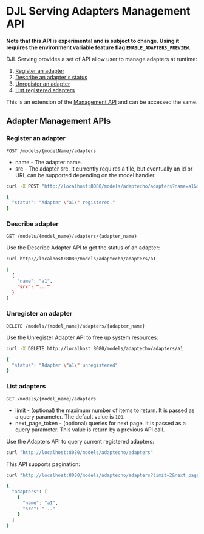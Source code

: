 # DJL Serving Adapters Management API

**Note that this API is experimental and is subject to change. Using it requires the environment variable feature flag `ENABLE_ADAPTERS_PREVIEW`.**

DJL Serving provides a set of API allow user to manage adapters at runtime:

1. [Register an adapter](#register-an-adapter)
3. [Describe an adapter's status](#describe-adapter)
4. [Unregister an adapter](#unregister-an-adapter)
5. [List registered adapters](#list-adapters)

This is an extension of the [Management API](management_api.md) and can be accessed the same.

## Adapter Management APIs

### Register an adapter

`POST /models/{modelName}/adapters`

* name - The adapter name.
* src - The adapter src. It currently requires a file, but eventually an id or URL can be supported depending on the model handler.

```bash
curl -X POST "http://localhost:8080/models/adaptecho/adapters?name=a1&src=..."

{
  "status": "Adapter \"a1\" registered."
}
```

### Describe adapter

`GET /models/{model_name}/adapters/{adapter_name}`

Use the Describe Adapter API to get the status of an adapter:

```bash
curl http://localhost:8080/models/adaptecho/adapters/a1

[
  {
    "name": "a1",
    "src": "..."
  }
]
```

### Unregister an adapter

`DELETE /models/{model_name}/adapters/{adapter_name}`

Use the Unregister Adapter API to free up system resources:

```bash
curl -X DELETE http://localhost:8080/models/adaptecho/adapters/a1

{
  "status": "Adapter \"a1\" unregistered"
}
```

### List adapters

`GET /models/{model_name}/adapters`

* limit - (optional) the maximum number of items to return. It is passed as a query parameter. The default value is `100`.
* next_page_token - (optional) queries for next page. It is passed as a query parameter. This value is return by a previous API call.

Use the Adapters API to query current registered adapters:

```bash
curl "http://localhost:8080/models/adaptecho/adapters"
```

This API supports pagination:

```bash
curl "http://localhost:8080/models/adaptecho/adapters?limit=2&next_page_token=0"

{
  "adapters": [
    {
      "name": "a1",
      "src": "..."
    }
  ]
}
```
